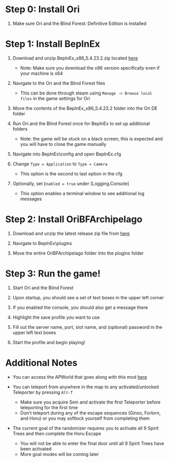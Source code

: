 # Step 0: Install Ori
1. Make sure Ori and the Blind Forest: Definitive Edition is installed

# Step 1: Install BepInEx
1. Download and unzip BepInEx_x86_5.4.23.2.zip located [here](https://github.com/BepInEx/BepInEx/releases)
   - Note: Make sure you download the x86 version specifically even if your machine is x64
 
2. Navigate to the Ori and the Blind Forest files
   - This can be done through steam using `Manage -> Browse local files` in the game settings for Ori
 
3. Move the contents of the BepInEx_x86_5.4.23.2 folder into the Ori DE folder

4. Run Ori and the Blind Forest once for BepInEx to set up additional folders
   - Note: the game will be stuck on a black screen, this is expected and you will have to close the game manually
 
5. Navigate into BepInEx\config and open BepInEx.cfg

6. Change `Type = Application` to `Type = Camera`
   - This option is the second to last option in the cfg
 
7. Optionally, set `Enabled = true` under [Logging.Console]
   - This option enables a terminal window to see additional log messages

# Step 2: Install OriBFArchipelago
1. Download and unzip the latest release zip file from [here](https://github.com/c-ostic/OriBFArchipelago/releases)

2. Navigate to BepInEx\plugins

3. Move the entire OriBFArchipelago folder into the plugins folder

# Step 3: Run the game!
1. Start Ori and the Blind Forest

2. Upon startup, you should see a set of text boxes in the upper left corner

3. If you enabled the console, you should also get a message there

4. Highlight the save profile you want to use

5. Fill out the server name, port, slot name, and (optional) password in the upper left text boxes

6. Start the profile and begin playing!

# Additional Notes
- You can access the APWorld that goes along with this mod [here](https://github.com/c-ostic/Archipelago/releases)

- You can teleport from anywhere in the map to any activated/unlocked Teleporter by pressing `Alt-T`
  - Make sure you acquire Sein and activate the first Teleporter before teleporting for the first time
  - Don't teleport during any of the escape sequences (Ginso, Forlorn, and Horu) or you may softlock yourself from completing them

- The current goal of the randomizer requires you to activate all 9 Spirit Trees and then complete the Horu Escape
  - You will not be able to enter the final door until all 9 Spirit Trees have been activated
  - More goal modes will be coming later
